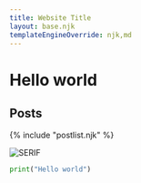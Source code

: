 ```yaml
---
title: Website Title
layout: base.njk
templateEngineOverride: njk,md
---
```


# Hello world

## Posts

{% include "postlist.njk" %}

![SERIF](/img/serif.png)

```python
print("Hello world")
```
